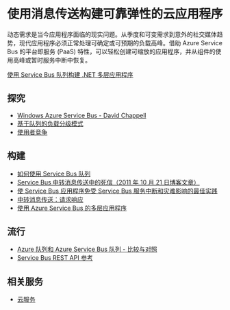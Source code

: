 <properties pageTitle="使用消息传送构建可靠弹性的云应用程序" metaKeywords="Service Bus, Cloud, elastic" description="了解如何使用 Windows Azure 中的消息传送构建可靠弹性的云应用程序。" services="service-bus" title="Build Reliable and Elastic Cloud Apps with Messaging" authors="sethm" solutions="" manager="timlt" editor="mattshel" />
<tags ms.service="service-bus"
    ms.date="03/18/2015"
    wacn.date="04/11/2015"
    />

# 使用消息传送构建可靠弹性的云应用程序 
 
动态需求是当今应用程序面临的现实问题。从季度和可变需求到意外的社交媒体趋势，现代应用程序必须正常处理可确定或可预期的负载高峰。借助 Azure Service Bus 的平台即服务 (PaaS) 特性，可以轻松创建可缩放的应用程序，并从组件的使用高峰或暂时服务中断中恢复。  
 
[使用 Service Bus 队列构建 .NET 多层应用程序](/zh-cn/documentation/articles/cloud-services-dotnet-multi-tier-app-using-service-bus-queues)
 
## 探究
- [Windows Azure Service Bus - David Chappell](/zh-cn/documentation/articles/fundamentals-service-bus-hybrid-solutions)
- [基于队列的负载分级模式](http://msdn.microsoft.com/zh-cn/library/dn589783.aspx)
- [使用者竞争](http://msdn.microsoft.com/zh-cn/library/dn568101.aspx)
 
## 构建
- [如何使用 Service Bus 队列](/zh-cn/documentation/articles/service-bus-dotnet-how-to-use-queues) 
- [Service Bus 中转消息传送中的死信（2011 年 10 月 21 日博客文章）](http://geekswithblogs.net/asmith/articles/147398.aspx) 
- [使 Service Bus 应用程序免受 Service Bus 服务中断和灾难影响的最佳实践](http://msdn.microsoft.com/zh-cn/library/azure/jj554355.aspx)
- [中转消息传送：请求响应](http://code.msdn.microsoft.com/windowsazure/Brokered-Messaging-Request-2b4ff5d8) 
- [使用 Azure Service Bus 的多层应用程序](/zh-cn/documentation/articles/cloud-services-dotnet-multi-tier-app-using-service-bus-queues)
 
## 流行
- [Azure 队列和 Azure Service Bus 队列 - 比较与对照](http://msdn.microsoft.com/zh-cn/library/azure/hh767287.aspx)
- [Service Bus REST API 参考](http://msdn.microsoft.com/zh-cn/library/azure/hh780717.aspx)

## 相关服务
- [云服务](/zh-cn/documentation/services/cloud-services) 
